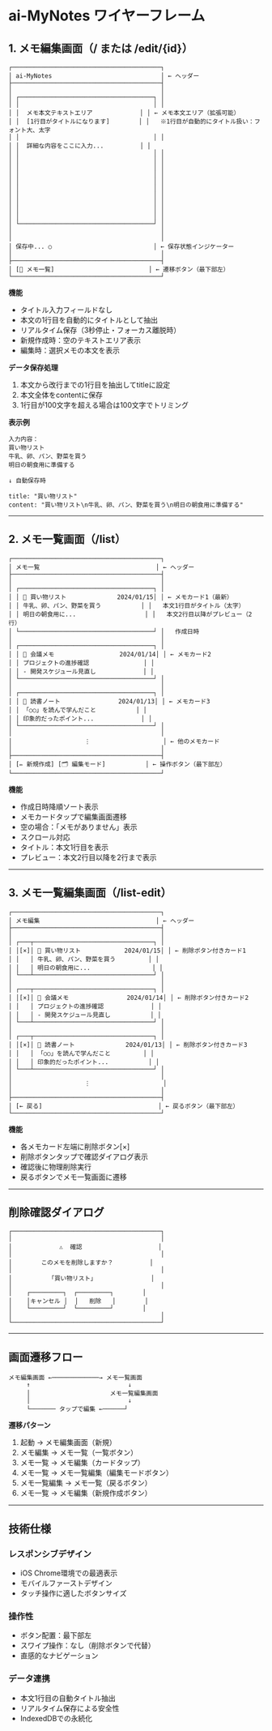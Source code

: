 # ai-MyNotes ワイヤーフレーム

## 1. メモ編集画面（/ または /edit/{id}）

```
┌─────────────────────────────────────────┐
│ ai-MyNotes                              │ ← ヘッダー
├─────────────────────────────────────────┤
│                                         │
│ ┌─────────────────────────────────────┐ │
│ │                                     │ │
│ │  メモ本文テキストエリア             │ │ ← メモ本文エリア（拡張可能）
│ │  [1行目がタイトルになります]        │ │   ※1行目が自動的にタイトル扱い：フォント大、太字
│ │                                     │ │
│ │  詳細な内容をここに入力...          │ │
│ │                                     │ │
│ │                                     │ │
│ │                                     │ │
│ │                                     │ │
│ │                                     │ │
│ │                                     │ │
│ │                                     │ │
│ │                                     │ │
│ │                                     │ │
│ │                                     │ │
│ └─────────────────────────────────────┘ │
│                                         │
│                                         │
│ 保存中... ○                            │ ← 保存状態インジケーター
│                                         │
├─────────────────────────────────────────┤
│ [📝 メモ一覧]                          │ ← 遷移ボタン（最下部左）
└─────────────────────────────────────────┘
```

**機能**
- タイトル入力フィールドなし
- 本文の1行目を自動的にタイトルとして抽出
- リアルタイム保存（3秒停止・フォーカス離脱時）
- 新規作成時：空のテキストエリア表示
- 編集時：選択メモの本文を表示

**データ保存処理**
1. 本文から改行までの1行目を抽出してtitleに設定
2. 本文全体をcontentに保存
3. 1行目が100文字を超える場合は100文字でトリミング

**表示例**
```
入力内容：
買い物リスト
牛乳、卵、パン、野菜を買う
明日の朝食用に準備する

↓ 自動保存時

title: "買い物リスト"
content: "買い物リスト\n牛乳、卵、パン、野菜を買う\n明日の朝食用に準備する"
```

---

## 2. メモ一覧画面（/list）

```
┌─────────────────────────────────────────┐
│ メモ一覧                                │ ← ヘッダー
├─────────────────────────────────────────┤
│                                         │
│ ┌─────────────────────────────────────┐ │
│ │ 📝 買い物リスト              2024/01/15│ │ ← メモカード1（最新）
│ │ 牛乳、卵、パン、野菜を買う           │ │   本文1行目がタイトル（太字）
│ │ 明日の朝食用に...                   │ │   本文2行目以降がプレビュー（2行）
│ └─────────────────────────────────────┘ │   作成日時
│                                         │
│ ┌─────────────────────────────────────┐ │
│ │ 📝 会議メモ                  2024/01/14│ │ ← メモカード2
│ │ プロジェクトの進捗確認               │ │
│ │ - 開発スケジュール見直し             │ │
│ └─────────────────────────────────────┘ │
│                                         │
│ ┌─────────────────────────────────────┐ │
│ │ 📝 読書ノート                2024/01/13│ │ ← メモカード3
│ │ 「○○」を読んで学んだこと           │ │
│ │ 印象的だったポイント...             │ │
│ └─────────────────────────────────────┘ │
│                                         │
│                    ⋮                    │ ← 他のメモカード
│                                         │
├─────────────────────────────────────────┤
│ [✏️ 新規作成] [🗂️ 編集モード]           │ ← 操作ボタン（最下部左）
└─────────────────────────────────────────┘
```

**機能**
- 作成日時降順ソート表示
- メモカードタップで編集画面遷移
- 空の場合：「メモがありません」表示
- スクロール対応
- タイトル：本文1行目を表示
- プレビュー：本文2行目以降を2行まで表示

---

## 3. メモ一覧編集画面（/list-edit）

```
┌─────────────────────────────────────────┐
│ メモ編集                                │ ← ヘッダー
├─────────────────────────────────────────┤
│                                         │
│ ┌───┬─────────────────────────────────┐ │
│ │[×]│ 📝 買い物リスト            2024/01/15│ │ ← 削除ボタン付きカード1
│ │   │ 牛乳、卵、パン、野菜を買う         │ │
│ │   │ 明日の朝食用に...                 │ │
│ └───┴─────────────────────────────────┘ │
│                                         │
│ ┌───┬─────────────────────────────────┐ │
│ │[×]│ 📝 会議メモ                2024/01/14│ │ ← 削除ボタン付きカード2
│ │   │ プロジェクトの進捗確認             │ │
│ │   │ - 開発スケジュール見直し           │ │
│ └───┴─────────────────────────────────┘ │
│                                         │
│ ┌───┬─────────────────────────────────┐ │
│ │[×]│ 📝 読書ノート              2024/01/13│ │ ← 削除ボタン付きカード3
│ │   │ 「○○」を読んで学んだこと         │ │
│ │   │ 印象的だったポイント...           │ │
│ └───┴─────────────────────────────────┘ │
│                                         │
│                    ⋮                    │
│                                         │
├─────────────────────────────────────────┤
│ [← 戻る]                                │ ← 戻るボタン（最下部左）
└─────────────────────────────────────────┘
```

**機能**
- 各メモカード左端に削除ボタン[×]
- 削除ボタンタップで確認ダイアログ表示
- 確認後に物理削除実行
- 戻るボタンでメモ一覧画面に遷移

---

## 削除確認ダイアログ

```
┌─────────────────────────────────────────┐
│                                         │
│             ⚠️  確認                     │
│                                         │
│        このメモを削除しますか？          │
│                                         │
│          「買い物リスト」               │
│                                         │
│    ┌─────────┐  ┌─────────┐        │
│    │キャンセル │  │   削除   │        │
│    └─────────┘  └─────────┘        │
│                                         │
└─────────────────────────────────────────┘
```

---

## 画面遷移フロー

```
メモ編集画面 ←─────────────→ メモ一覧画面
     ↑                           ↓
     │                      メモ一覧編集画面
     │                           ↓
     └─────── タップで編集 ←──────┘
```

**遷移パターン**
1. 起動 → メモ編集画面（新規）
2. メモ編集 → メモ一覧（一覧ボタン）
3. メモ一覧 → メモ編集（カードタップ）
4. メモ一覧 → メモ一覧編集（編集モードボタン）
5. メモ一覧編集 → メモ一覧（戻るボタン）
6. メモ一覧 → メモ編集（新規作成ボタン）

---

## 技術仕様

### レスポンシブデザイン
- iOS Chrome環境での最適表示
- モバイルファーストデザイン
- タッチ操作に適したボタンサイズ

### 操作性
- ボタン配置：最下部左
- スワイプ操作：なし（削除ボタンで代替）
- 直感的なナビゲーション

### データ連携
- 本文1行目の自動タイトル抽出
- リアルタイム保存による安全性
- IndexedDBでの永続化